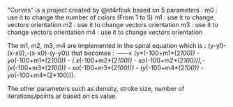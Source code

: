 "Curves" is a project created by @st4rfcuk based on 5 parameters : 
m0 : use it to change the number of colors (From 1 to 5)
m1 : use it to change vectors orientation
m2 : use it to change vectors orientation
m3 : use it to change vectors orientation
m4 : use it to change vectors orientation

The m1, m2, m3, m4 are implemented in the spiral equation which is : (y-y0-(x-x0),-(x-x0)-(y-y0)) that becomes :
---> (y*(-100+m1*(2*100)) - yo*(-100+m1*(2*100)) - (.x*(-100+m2*(2*100)) - xo*(-100+m2*(2*100))),-(x*(-100+m3*(2*100)) - xo*(-100+m3*(2*100))) - (y*(-100+m4*(2*100)) - yo*(-100+m4*(2*100))).

The other parameters such as density, stroke size, number of iterations/points ar based on cs value.
